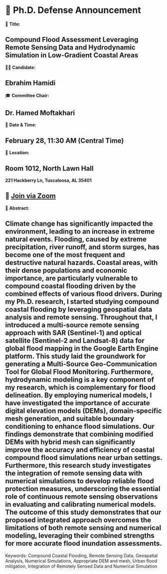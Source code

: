 # 📢 **Ph.D. Defense Announcement**

📝 **Title:**  
## **Compound Flood Assessment Leveraging Remote Sensing Data and Hydrodynamic Simulation in Low-Gradient Coastal Areas**

👨‍🎓 **Candidate:**  
## **Ebrahim Hamidi**

🎓 **Committee Chair:**  
## **Dr. Hamed Moftakhari**

📅 **Date & Time:**  
## **February 28, 11:30 AM (Central Time)**

📍 **Location:**  
## **Room 1012, North Lawn Hall**  
**221 Hackberry Ln, Tuscaloosa, AL 35401**

## 🔗 **[Join via Zoom](https://ua-edu.zoom.us/j/4165922040?pwd=RkN0SC90QzFkS25WVWszU3pUTWN2UT09)**  

📝 **Abstract:**

## Climate change has significantly impacted the environment, leading to an increase in extreme natural events. Flooding, caused by extreme precipitation, river runoff, and storm surges, has become one of the most frequent and destructive natural hazards. Coastal areas, with their dense populations and economic importance, are particularly vulnerable to compound coastal flooding driven by the combined effects of various flood drivers. During my Ph.D. research, I started studying compound coastal flooding by leveraging geospatial data analysis and remote sensing. Throughout that, I introduced a multi-source remote sensing approach with SAR (Sentinel-1) and optical satellite (Sentinel-2 and Landsat-8) data for global flood mapping in the Google Earth Engine platform. This study laid the groundwork for generating a Multi-Source Geo-Communication Tool for Global Flood Monitoring. Furthermore, hydrodynamic modeling is a key component of my research, which is complementary for flood delineation. By employing numerical models, I have investigated the importance of accurate digital elevation models (DEMs), domain-specific mesh generation, and suitable boundary conditioning to enhance flood simulations. Our findings demonstrate that combining modified DEMs with hybrid mesh can significantly improve the accuracy and efficiency of coastal compound flood simulations near urban settings. Furthermore, this research study investigates the integration of remote sensing data with numerical simulations to develop reliable flood protection measures, underscoring the essential role of continuous remote sensing observations in evaluating and calibrating numerical models. The outcome of this study demonstrates that our proposed integrated approach overcomes the limitations of both remote sensing and numerical modeling, leveraging their combined strengths for more accurate flood inundation assessments. 

Keywords: Compound Coastal Flooding, Remote Sensing Data, Geospatial Analysis, Numerical Simulations, Appropriate DEM and mesh, Urban flood mitigation, Integration of Remotely Sensed Data and Numerical Simulation


